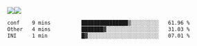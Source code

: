 <div style="display: flex; flex-direction: row;">
<img style="height: auto; width: auto;" class="img" src="https://raw.githubusercontent.com/blazepp/github-stats/master/generated/overview.svg#gh-dark-mode-only" />
<img style="height: auto; width: auto;" class="img" src="https://raw.githubusercontent.com/blazepp/github-stats/master/generated/languages.svg#gh-dark-mode-only" />
</div>

<div style="display: flex; flex-direction: row;">
<!--START_SECTION:waka-->

```txt
conf    9 mins          ███████████████▒░░░░░░░░░   61.96 %
Other   4 mins          ███████▓░░░░░░░░░░░░░░░░░   31.03 %
INI     1 min           █▓░░░░░░░░░░░░░░░░░░░░░░░   07.01 %
```

<!--END_SECTION:waka-->
</div>
